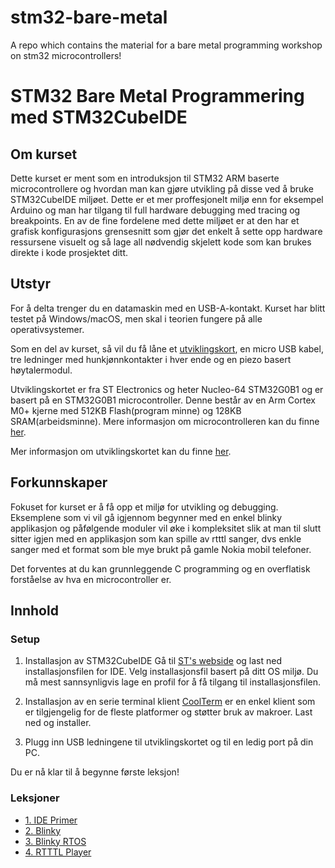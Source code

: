 # stm32-bare-metal
A repo which contains the material for a bare metal programming workshop on stm32 microcontrollers!

# STM32 Bare Metal Programmering med STM32CubeIDE

## Om kurset
Dette kurset er ment som en introduksjon til STM32 ARM baserte microcontrollere og hvordan man kan gjøre utvikling på disse ved å bruke STM32CubeIDE miljøet. Dette er et mer proffesjonelt miljø enn for eksempel Arduino og man har tilgang til full hardware debugging med tracing og breakpoints. En av de fine fordelene med dette miljøet er at den har et grafisk konfigurasjons grensesnitt som gjør det enkelt å sette opp hardware ressursene visuelt og så lage all nødvendig skjelett kode som kan brukes direkte i kode prosjektet ditt.

## Utstyr
For å delta trenger du en datamaskin med en USB-A-kontakt. Kurset har blitt testet på Windows/macOS, men skal i teorien fungere på alle operativsystemer.

Som en del av kurset, så vil du få låne et [utviklingskort](https://www.st.com/en/evaluation-tools/nucleo-g0b1re.html), en micro USB kabel, tre ledninger med hunkjønnkontakter i hver ende og en piezo basert høytalermodul.

Utviklingskortet er fra ST Electronics og heter Nucleo-64 STM32G0B1 og er basert på en STM32G0B1 microcontroller. Denne består av en Arm Cortex M0+ kjerne med 512KB Flash(program minne) og 128KB SRAM(arbeidsminne). Mere informasjon om microcontrolleren kan du finne [her](https://www.st.com/en/microcontrollers-microprocessors/stm32g0b1vc.html).

Mer informasjon om utviklingskortet kan du finne [her](https://www.st.com/resource/en/user_manual/dm00452640-stm32-nucleo-64-boards-with-stm32g07xrb-mcus-stmicroelectronics.pdf).

## Forkunnskaper
Fokuset for kurset er å få opp et miljø for utvikling og debugging. Eksemplene som vi vil gå igjennom begynner med en enkel blinky applikasjon og påfølgende moduler vil øke i kompleksitet slik at man til slutt sitter igjen med en applikasjon som kan spille av rtttl sanger, dvs enkle sanger med et format som ble mye brukt på gamle Nokia mobil telefoner.  

Det forventes at du kan grunnleggende C programming og en overflatisk forståelse av hva en microcontroller er.

## Innhold

### Setup
1. Installasjon av STM32CubeIDE
Gå til [ST's webside](https://www.st.com/en/development-tools/stm32cubeide.html#get-software) og last ned installasjonsfilen for IDE.  Velg installasjonsfil basert på ditt OS miljø. Du må mest sannsynligvis lage en profil for å få tilgang til installasjonsfilen.

2. Installasjon av en serie terminal klient
[CoolTerm](http://freeware.the-meiers.org/) er en enkel klient som er tilgjengelig for de fleste platformer og støtter bruk av makroer.  Last ned og installer.

3. Plugg inn USB ledningene til utviklingskortet og til en ledig port på din PC.

Du er nå klar til å begynne første leksjon!

### Leksjoner
- [1. IDE Primer](./doc/1_ide_primer.md)
- [2. Blinky](./doc/2_blinky.md)
- [3. Blinky RTOS](./doc/3_blinky_rtos.md)
- [4. RTTTL Player](./doc/4_rtttl_player.md)
